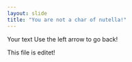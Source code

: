 ```yaml
---
layout: slide
title: "You are not a char of nutella!"
---
```

Your text
Use the left arrow to go back!

This file is editet! 


